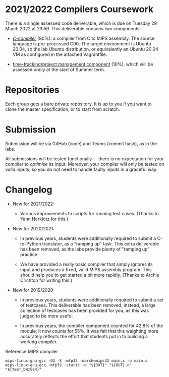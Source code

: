2021/2022 Compilers Coursework
==============================

There is a single assessed code deliverable, which is due on Tuesday 29 March 2022 at 23:59. This deliverable contains two components:

- [*C-compiler*](c_compiler.md) (90%): a compiler from C to MIPS assembly. The source language is pre-processed C90. The target environment is Ubuntu 20.04, so the lab Ubuntu distribution, or equivalently an Ubuntu 20.04 VM as configured in the attached Vagrantfile.

- [time-tracking/project management component](management.md) (10%), which will be assessed orally at the start of Summer term.

Repositories
============

Each group gets a bare private repository. It is up to you if you want to clone the master specification, or to start from scratch.

Submission
==========

Submission will be via GitHub (code) and Teams (commit hash), as in the labs.

All submissions will be tested functionally -- there is no expectation for your compiler to *optimise* its input. Moreover, your compiler will only be tested on *valid* inputs, so you do not need to handle faulty inputs in a graceful way.

Changelog
=========

* New for 2021/2022:

    * Various improvements to scripts for running test cases. (Thanks to Yann Herklotz for this.)

* New for 2020/2021:

    * In previous years, students were additionally required to submit a C-to-Python translator, as a "ramping up" task. This extra deliverable has been removed, as the labs provide plenty of "ramping up" practice.

    * We have provided a really basic compiler that simply ignores its input and produces a fixed, valid MIPS assembly program. This should help you to get started a bit more rapidly. (Thanks to Archie Crichton for writing this.)

* New for 2019/2020:

    * In previous years, students were additionally required to submit a set of testcases. This deliverable has been removed; instead, a large collection of testcases has been provided for you, as this was judged to be more useful.

    * In previous years, the compiler component counted for 42.8% of the module; it now counts for 55%. It was felt that this weighting more accurately reflects the effort that students put in to building a working compiler.

Reference MIPS compiler

```shell
mips-linux-gnu-gcc -O3 -S -mfp32 -march=mips32 main.c -o main.s
mips-linux-gnu-gcc -mfp32 -static -o "${OUT}" "${OUT}.o" "${TEST_DRIVER}"
```